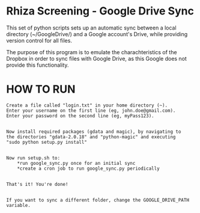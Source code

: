 Rhiza Screening - Google Drive Sync
===================================

This set of python scripts sets up an automatic sync between a local directory (~/GoogleDrive/)
and a Google account's Drive, while providing version control for all files.



The purpose of this program is to emulate the charachteristics of the Dropbox in order to sync
files with Google Drive, as this Google does not provide this
functionality.


HOW TO RUN
=======================================

    Create a file called "login.txt" in your home directory (~).
    Enter your username on the first line (eg, john.doe@gmail.com).
    Enter your password on the second line (eg, myPass123).


    Now install required packages (gdata and magic), by navigating to
    the directories "gdata-2.0.18" and "python-magic" and executing
    "sudo python setup.py install"


    Now run setup.sh to:
        *run google_sync.py once for an initial sync
        *create a cron job to run google_sync.py periodically


    That's it! You're done!


    If you want to sync a different folder, change the GOOGLE_DRIVE_PATH variable.
